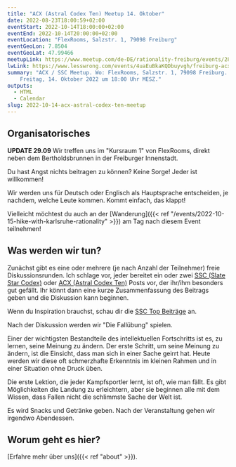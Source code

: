 ```yaml
---
title: "ACX (Astral Codex Ten) Meetup 14. Oktober"
date: 2022-08-23T18:00:59+02:00
eventStart: 2022-10-14T18:00:00+02:00
eventEnd: 2022-10-14T20:00:00+02:00
eventLocation: "FlexRooms, Salzstr. 1, 79098 Freiburg"
eventGeoLon: 7.8504
eventGeoLat: 47.99466
meetupLink: https://www.meetup.com/de-DE/rationality-freiburg/events/288007506/
lwLink: https://www.lesswrong.com/events/4uaEuBkaKQDbuyvgh/freiburg-acx-ssc-meetup
summary: "ACX / SSC Meetup. Wo: FlexRooms, Salzstr. 1, 79098 Freiburg. Wann:
    Freitag, 14. Oktober 2022 um 18:00 Uhr MESZ."
outputs:
  - HTML
  - Calendar
slug: 2022-10-14-acx-astral-codex-ten-meetup
---
```


## Organisatorisches

**UPDATE 29.09** Wir treffen uns im "Kursraum 1" von FlexRooms, direkt neben
dem Bertholdsbrunnen in der Freiburger Innenstadt.

Du hast Angst nichts beitragen zu können? Keine Sorge! Jeder ist willkommen!

Wir werden uns für Deutsch oder Englisch als Hauptsprache entscheiden, je
nachdem, welche Leute kommen. Kommt einfach, das klappt!

Vielleicht möchtest du auch an der [Wanderung]({{< ref
"/events/2022-10-15-hike-with-karlsruhe-rationality" >}}) am Tag nach diesem
Event teilnehmen!


## Was werden wir tun?

Zunächst gibt es eine oder mehrere (je nach Anzahl der Teilnehmer) freie
Diskussionsrunden. Ich schlage vor, jeder bereitet ein oder zwei [SSC (Slate
Star Codex)](https://slatestarcodex.com/) oder [ACX (Astral Codex
Ten)](https://astralcodexten.substack.com/) Posts vor, der ihr/ihm besonders
gut gefällt. Ihr könnt dann eine kurze Zusammenfassung des Beitrags geben und
die Diskussion kann beginnen.

Wenn du Inspiration brauchst, schau dir die [SSC Top
Beiträge](https://slatestarcodex.com/top-posts/) an.

Nach der Diskussion werden wir "Die Fallübung" spielen.

Einer der wichtigsten Bestandteile des intellektuellen Fortschritts ist es, zu
lernen, seine Meinung zu ändern. Der erste Schritt, um seine Meinung zu ändern,
ist die Einsicht, dass man sich in einer Sache geirrt hat. Heute werden wir
diese oft schmerzhafte Erkenntnis im kleinen
Rahmen und in einer Situation ohne Druck üben.

Die erste Lektion, die jeder Kampfsportler lernt, ist oft, wie man fällt. Es
gibt Möglichkeiten die Landung zu erleichtern, aber sie beginnen alle mit dem
Wissen, dass Fallen nicht die schlimmste Sache der Welt ist.

Es wird Snacks und Getränke geben. Nach der Veranstaltung gehen wir irgendwo
Abendessen.


## Worum geht es hier?

[Erfahre mehr über uns]({{< ref "about" >}}).
